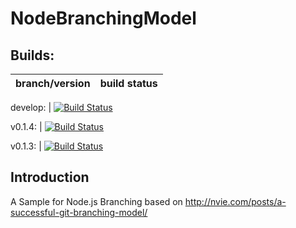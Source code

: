 NodeBranchingModel
==================

## Builds:

branch/version | build status
--- | ---

develop: | [![Build Status](https://travis-ci.org/amirhadad/NodeBranchingModel.png?branch=develop)](https://travis-ci.org/amirhadad/NodeBranchingModel)

v0.1.4: | [![Build Status](https://travis-ci.org/amirhadad/NodeBranchingModel.png?branch=v0.1.4)](https://travis-ci.org/amirhadad/NodeBranchingModel)

v0.1.3: | [![Build Status](https://travis-ci.org/amirhadad/NodeBranchingModel.png?branch=v0.1.3)](https://travis-ci.org/amirhadad/NodeBranchingModel)


## Introduction

A Sample for Node.js Branching based on http://nvie.com/posts/a-successful-git-branching-model/

